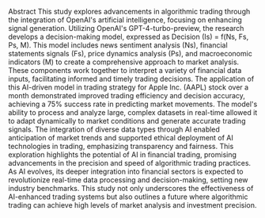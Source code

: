 Abstract
This study explores advancements in algorithmic trading through the integration of OpenAI's artificial intelligence, focusing on enhancing signal generation. Utilizing OpenAI's GPT-4-turbo-preview, the research develops a decision-making model, expressed as Decision (Is) = f(Ns, Fs, Ps, M). This model includes news sentiment analysis (Ns), financial statements signals (Fs), price dynamics analysis (Ps), and macroeconomic indicators (M) to create a comprehensive approach to market analysis. These components work together to interpret a variety of financial data inputs, facilitating informed and timely trading decisions.
The application of this AI-driven model in trading strategy for Apple Inc. (AAPL) stock over a month demonstrated improved trading efficiency and decision accuracy, achieving a 75% success rate in predicting market movements. The model's ability to process and analyze large, complex datasets in real-time allowed it to adapt dynamically to market conditions and generate accurate trading signals. The integration of diverse data types through AI enabled anticipation of market trends and supported ethical deployment of AI technologies in trading, emphasizing transparency and fairness.
This exploration highlights the potential of AI in financial trading, promising advancements in the precision and speed of algorithmic trading practices. As AI evolves, its deeper integration into financial sectors is expected to revolutionize real-time data processing and decision-making, setting new industry benchmarks. This study not only underscores the effectiveness of AI-enhanced trading systems but also outlines a future where algorithmic trading can achieve high levels of market analysis and investment precision.
